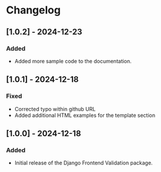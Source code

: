 # Changelog

## [1.0.2] - 2024-12-23
### Added
- Added more sample code to the documentation.

## [1.0.1] - 2024-12-18
### Fixed
- Corrected typo within github URL
- Added additional HTML examples for the template section

## [1.0.0] - 2024-12-18
### Added
- Initial release of the Django Frontend Validation package.